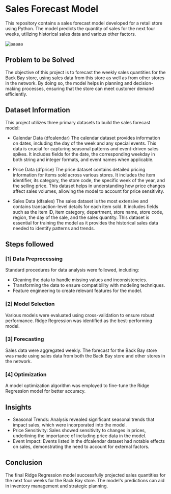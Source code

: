 
# Sales Forecast Model

This repository contains a sales forecast model developed for a retail store using Python. The model predicts the quantity of sales for the next four weeks, utilizing historical sales data and various other factors.

![aaaaa](https://github.com/filipegoncmartins/Customer-Segmentation-Analysis-using-Machine-Learning/assets/148718210/e95d2a59-0849-47a0-82bc-5a2b2724e5ab)


## Problem to be Solved

The objective of this project is to forecast the weekly sales quantities for the Back Bay store, using sales data from this store as well as from other stores in the network. By doing so, the model helps in planning and decision-making processes, ensuring that the store can meet customer demand efficiently.

## Dataset Information

This project utilizes three primary datasets to build the sales forecast model:

* Calendar Data (dfcalendar)
The calendar dataset provides information on dates, including the day of the week and any special events. This data is crucial for capturing seasonal patterns and event-driven sales spikes. It includes fields for the date, the corresponding weekday in both string and integer formats, and event names when applicable.

* Price Data (dfprice)
The price dataset contains detailed pricing information for items sold across various stores. It includes the item identifier, its category, the store code, the specific week of the year, and the selling price. This dataset helps in understanding how price changes affect sales volumes, allowing the model to account for price sensitivity.

* Sales Data (dfsales)
The sales dataset is the most extensive and contains transaction-level details for each item sold. It includes fields such as the item ID, item category, department, store name, store code, region, the day of the sale, and the sales quantity. This dataset is essential for training the model as it provides the historical sales data needed to identify patterns and trends.

## Steps followed 

### [1]  Data Preprocessing
Standard procedures for data analysis were followed, including: 

* Cleaning the data to handle missing values and inconsistencies.
* Transforming the data to ensure compatibility with modeling techniques.
* Feature engineering to create relevant features for the model.

### [2]  Model Selection

Various models were evaluated using cross-validation to ensure robust performance. Ridge Regression was identified as the best-performing model.

### [3]  Forecasting

Sales data were aggregated weekly. The forecast for the Back Bay store was made using sales data from both the Back Bay store and other stores in the network.

### [4]  Optimization

A model optimization algorithm was employed to fine-tune the Ridge Regression model for better accuracy.

## Insights

* Seasonal Trends: Analysis revealed significant seasonal trends that impact sales, which were incorporated into the model.
* Price Sensitivity: Sales showed sensitivity to changes in prices, underlining the importance of including price data in the model.
* Event Impact: Events listed in the dfcalendar dataset had notable effects on sales, demonstrating the need to account for external factors.

## Conclusion

The final Ridge Regression model successfully projected sales quantities for the next four weeks for the Back Bay store. The model's predictions can aid in inventory management and strategic planning.
